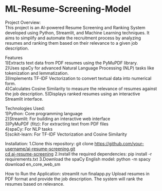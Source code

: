 # ML-Resume-Screening-Model
Project Overview:        
This project is an AI-powered Resume Screening and Ranking System developed using Python, Streamlit, and Machine Learning techniques. It aims to simplify and automate the recruitment process by analyzing resumes and ranking them based on their relevance to a given job description.

Features         
1)Extracts text data from PDF resumes using the PyMuPDF library.        
2)Uses spaCy for advanced Natural Language Processing (NLP) tasks like tokenization and 
  lemmatization.       
3)Implements TF-IDF Vectorization to convert textual data into numerical form.         
4)Calculates Cosine Similarity to measure the relevance of resumes against the job description.
5)Displays ranked resumes using an interactive Streamlit interface.

Technologies Used:          
1)Python: Core programming language                 
2)Streamlit: For building an interactive web interface                    
3)PyMuPDF (fitz): For extracting text from PDF files              
4)spaCy: For NLP tasks                    
5)scikit-learn: For TF-IDF Vectorization and Cosine Similarity                   

Installation:
1.Clone this repository:
  git clone https://github.com/your-username/ai-resume-screening.git                  
  [cd ai-resume-screening]()
2.Install the required dependencies:
  pip install -r requirements.txt
3.Download the spaCy English model:
  python -m spacy download en_core_web_sm

How to Run the Application:
 streamlit run finalapp.py
Upload resumes in PDF format and provide the job description. The system will rank the resumes based on relevance.
